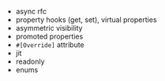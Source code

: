 - async rfc
- property hooks (get, set), virtual properties
- asymmetric visibility
- promoted properties
- `#[Override]` attribute
- jit
- readonly
- enums


